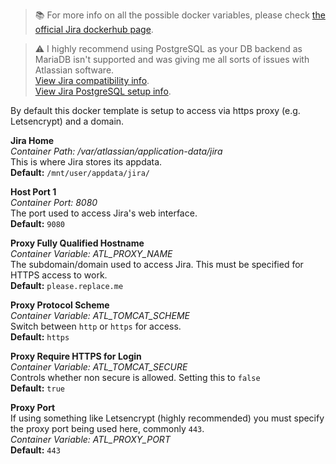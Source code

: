 > 📚 For more info on all the possible docker variables, please check [the official Jira dockerhub page](https://hub.docker.com/r/atlassian/jira-software).

> ⚠️ I highly recommend using PostgreSQL as your DB backend as MariaDB isn't supported and was giving me all sorts of issues with Atlassian software. <br/>
[View Jira compatibility info](https://confluence.atlassian.com/jseng/supported-platforms-881686453.html). <br/>
[View Jira PostgreSQL setup info](https://confluence.atlassian.com/adminjiraserver/connecting-jira-applications-to-postgresql-938846851.html).

By default this docker template is setup to access via https proxy (e.g. Letsencrypt) and a domain.

**Jira Home**  
*Container Path: /var/atlassian/application-data/jira*  
This is where Jira stores its appdata.  
**Default:** `/mnt/user/appdata/jira/`  

**Host Port 1**  
*Container Port: 8080*  
The port used to access Jira's web interface.  
**Default:** `9080`  

**Proxy Fully Qualified Hostname**  
*Container Variable: ATL_PROXY_NAME*  
The subdomain/domain used to access Jira. This must be specified for HTTPS access to work.  
**Default:** `please.replace.me`  

**Proxy Protocol Scheme**  
*Container Variable: ATL_TOMCAT_SCHEME*  
Switch between `http` or `https` for access.  
**Default:** `https`  

**Proxy Require HTTPS for Login**  
*Container Variable: ATL_TOMCAT_SECURE*  
Controls whether non secure is allowed. Setting this to `false`  
**Default:** `true`  

**Proxy Port**  
If using something like Letsencrypt (highly recommended) you must specify the proxy port being used here, commonly `443`.  
*Container Variable: ATL_PROXY_PORT*  
**Default:** `443`  
